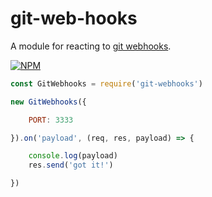 # git-web-hooks
A module for reacting to [git webhooks](https://developer.github.com/webhooks/).

[![NPM](https://nodei.co/npm/git-web-hooks.png)](https://npmjs.org/package/git-web-hooks)


```javascript
const GitWebhooks = require('git-webhooks')

new GitWebhooks({

	PORT: 3333

}).on('payload', (req, res, payload) => {

	console.log(payload)
	res.send('got it!')

})

```


